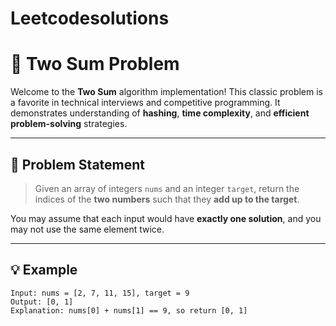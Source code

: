 # Leetcodesolutions

# 🧮 Two Sum Problem

Welcome to the **Two Sum** algorithm implementation! This classic problem is a favorite in technical interviews and competitive programming. It demonstrates understanding of **hashing**, **time complexity**, and **efficient problem-solving** strategies.

---

## 📌 Problem Statement

> Given an array of integers `nums` and an integer `target`, return the indices of the **two numbers** such that they **add up to the target**.

You may assume that each input would have **exactly one solution**, and you may not use the same element twice.

---

## 💡 Example

```plaintext
Input: nums = [2, 7, 11, 15], target = 9
Output: [0, 1]
Explanation: nums[0] + nums[1] == 9, so return [0, 1]
```
